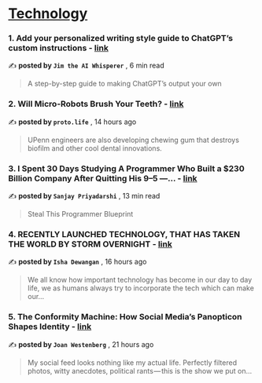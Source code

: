 
<h1><a href=https://medium.com/tag/technology/recommended target="_blank" rel="noopener noreferrer">Technology</a></h1>
<h3>1. Add your personalized writing style guide to ChatGPT’s custom instructions - <a href=https://medium.com/@JimTheAIWhisperer/add-your-personalized-writing-style-guide-to-chatgpts-custom-instructions-f1ee50c990bd?source=tag_recommended_feed---------0-84----------technology----------5c51caa2_1532_46a2_9202_d7f319f767c7------- target="_blank" rel="noopener noreferrer">link</a></h3>

✍️ **posted by `Jim the AI Whisperer`** <date> , 6 min read</date>

<blockquote>A step-by-step guide to making ChatGPT’s output your own</blockquote>

<h3>2. Will Micro-Robots Brush Your Teeth? - <a href=https://medium.com/neodotlife/will-micro-robots-brush-your-teeth-c8587baa3321?source=tag_recommended_feed---------1-107----------technology----------5c51caa2_1532_46a2_9202_d7f319f767c7------- target="_blank" rel="noopener noreferrer">link</a></h3>

✍️ **posted by `proto.life`** <date> , 14 hours ago</date>

<blockquote>UPenn engineers are also developing chewing gum that destroys biofilm and other cool dental innovations.</blockquote>

<h3>3. I Spent 30 Days Studying A Programmer Who Built a $230 Billion Company After Quitting His 9–5 —… - <a href=https://medium.com/gitconnected/i-spent-30-days-studying-a-programmer-who-built-a-230-billion-company-after-quitting-his-9-5-8ff4ebbe0346?source=tag_recommended_feed---------2-85----------technology----------5c51caa2_1532_46a2_9202_d7f319f767c7------- target="_blank" rel="noopener noreferrer">link</a></h3>

✍️ **posted by `Sanjay Priyadarshi`** <date> , 13 min read</date>

<blockquote>Steal This Programmer Blueprint</blockquote>

<h3>4. RECENTLY LAUNCHED TECHNOLOGY, THAT HAS TAKEN THE WORLD BY STORM OVERNIGHT - <a href=https://medium.com/@ishadewangan05/recently-launched-technology-that-has-taken-the-world-by-storm-overnight-768b227fa83e?source=tag_recommended_feed---------3-84----------technology----------5c51caa2_1532_46a2_9202_d7f319f767c7------- target="_blank" rel="noopener noreferrer">link</a></h3>

✍️ **posted by `Isha Dewangan`** <date> , 16 hours ago</date>

<blockquote>We all know how important technology has become in our day to day life, we as humans always try to incorporate the tech which can make our…</blockquote>

<h3>5. The Conformity Machine: How Social Media’s Panopticon Shapes Identity - <a href=https://medium.com/@joanwestenberg/the-conformity-machine-how-social-medias-panopticon-shapes-identity-d8588d296c2a?source=tag_recommended_feed---------4-107----------technology----------5c51caa2_1532_46a2_9202_d7f319f767c7------- target="_blank" rel="noopener noreferrer">link</a></h3>

✍️ **posted by `Joan Westenberg`** <date> , 21 hours ago</date>

<blockquote>My social feed looks nothing like my actual life. Perfectly filtered photos, witty anecdotes, political rants — this is the show we put on…</blockquote>

